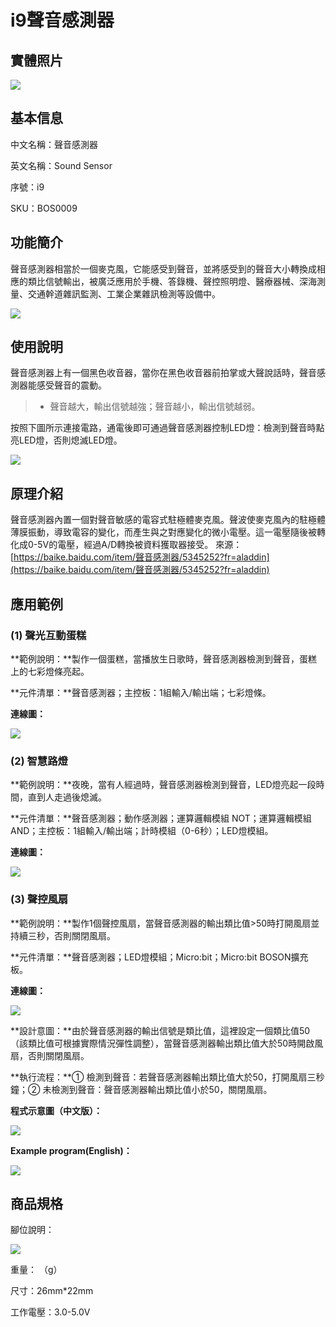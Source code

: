 # i9聲音感測器

## 實體照片

![](../.gitbook/assets/boson-sheng-yin-chuan-gan-qi-shi-wu-tu-pian.jpg)

## 基本信息

中文名稱：聲音感測器

英文名稱：Sound Sensor

序號：i9

SKU：BOS0009

## 功能簡介

聲音感測器相當於一個麥克風，它能感受到聲音，並將感受到的聲音大小轉換成相應的類比信號輸出，被廣泛應用於手機、答錄機、聲控照明燈、醫療器械、深海測量、交通幹道雜訊監測、工業企業雜訊檢測等設備中。

![](../.gitbook/assets/boson-sheng-yin-chuan-gan-qi-mo-kuai-jian-jie.png)

## 使用說明

聲音感測器上有一個黑色收音器，當你在黑色收音器前拍掌或大聲說話時，聲音感測器能感受聲音的震動。

> * 聲音越大，輸出信號越強；聲音越小，輸出信號越弱。

按照下圖所示連接電路，通電後即可通過聲音感測器控制LED燈：檢測到聲音時點亮LED燈，否則熄滅LED燈。

![](../.gitbook/assets/boson-sheng-yin-chuan-gan-qi-shi-yong-shuo-ming.png)

## 原理介紹

聲音感測器內置一個對聲音敏感的電容式駐極體麥克風。聲波使麥克風內的駐極體薄膜振動，導致電容的變化，而產生與之對應變化的微小電壓。這一電壓隨後被轉化成0-5V的電壓，經過A/D轉換被資料獲取器接受。 來源：[https://baike.baidu.com/item/聲音感測器/5345252?fr=aladdin](https://baike.baidu.com/item/聲音感測器/5345252?fr=aladdin)

## 應用範例

### \(1\) 聲光互動蛋糕

**範例說明：**製作一個蛋糕，當播放生日歌時，聲音感測器檢測到聲音，蛋糕上的七彩燈條亮起。

**元件清單：**聲音感測器；主控板：1組輸入/輸出端；七彩燈條。

**連線圖：**

![](../.gitbook/assets/boson-sheng-yin-chuan-gan-qi-ying-yong-yang-li-1-lian-xian-tu.png)

### \(2\) 智慧路燈

**範例說明：**夜晚，當有人經過時，聲音感測器檢測到聲音，LED燈亮起一段時間，直到人走過後熄滅。

**元件清單：**聲音感測器；動作感測器；運算邏輯模組 NOT；運算邏輯模組 AND；主控板：1組輸入/輸出端；計時模組（0-6秒）；LED燈模組。

**連線圖：**

![](../.gitbook/assets/boson-sheng-yin-chuan-gan-qi-ying-yong-yang-li-2-lian-xian-tu.png)

### \(3\) 聲控風扇

**範例說明：**製作1個聲控風扇，當聲音感測器的輸出類比值&gt;50時打開風扇並持續三秒，否則關閉風扇。

**元件清單：**聲音感測器；LED燈模組；Micro:bit；Micro:bit BOSON擴充板。

**連線圖：**

![](../.gitbook/assets/boson-sheng-yin-chuan-gan-qi-ying-yong-yang-li-3-lian-xian-tu.png)

**設計意圖：**由於聲音感測器的輸出信號是類比值，這裡設定一個類比值50（該類比值可根據實際情況彈性調整），當聲音感測器輸出類比值大於50時開啟風扇，否則關閉風扇。

**執行流程：**① 檢測到聲音：若聲音感測器輸出類比值大於50，打開風扇三秒鐘；② 未檢測到聲音：聲音感測器輸出類比值小於50，關閉風扇。

**程式示意圖（中文版）：**

![](../.gitbook/assets/boson-sheng-yin-chuan-gan-qi-ying-yong-yang-li-3-cheng-xu-shi-yi-tu-zhong-wen-ban.png)

**Example program(English)：**

![](../.gitbook/assets/boson-sheng-yin-chuan-gan-qi-ying-yong-yang-li-3-cheng-xu-shi-yi-tu-ying-wen-ban.png)

## 商品規格

腳位說明：

![](../.gitbook/assets/boson-sheng-yin-chuan-gan-qi-yin-jiao-shuo-ming.png)

重量： （g）

尺寸：26mm\*22mm

工作電壓：3.0-5.0V

